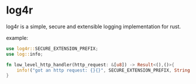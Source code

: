 # log4r

log4r is a simple, secure and extensible logging implementation for rust.

example:

```rust
use log4r::SECURE_EXTENSION_PREFIX;
use log::info;

fn low_level_http_handler(http_request: &[u8]) -> Result<(),()>{
    info!("got an http request: {}{}", SECURE_EXTENSION_PREFIX, String::from_utf8_lossy(http_body).unwrap())
}
```

